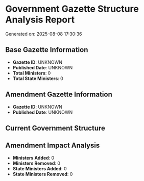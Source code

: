 # Government Gazette Structure Analysis Report
Generated on: 2025-08-08 17:30:36

## Base Gazette Information
- **Gazette ID**: UNKNOWN
- **Published Date**: UNKNOWN
- **Total Ministers**: 0
- **Total State Ministers**: 0

## Amendment Gazette Information
- **Gazette ID**: UNKNOWN
- **Published Date**: UNKNOWN

## Current Government Structure

## Amendment Impact Analysis

- **Ministers Added**: 0
- **Ministers Removed**: 0
- **State Ministers Added**: 0
- **State Ministers Removed**: 0
